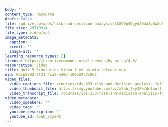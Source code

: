 ```yaml
---
body: ''
content_type: resource
draft: false
file: /gdrive_uploads/risk-and-decision-analysis/1k59Dp4QgydZQda3gDwXp86RmvlGNHKFU/unit_5_simulation_video_7_en_us_mta_release.mp4
file_size: 29710314
file_type: video/mp4
image_metadata:
  caption: ''
  credit: ''
  image-alt: ''
learning_resource_types: []
license: https://creativecommons.org/licenses/by-nc-sa/4.0/
resourcetype: Video
title: Unit_5_Simulation_Video_7_en_us_mta_release.mp4
uid: 0ecb5392-5f21-4ca3-a406-100e22c7c862
video_files:
  video_captions_file: /courses/ids-333-risk-and-decision-analysis-fall-2021/unit_5_simulation_video_7_en_us_mta_release_captions.vtt
  video_thumbnail_file: https://img.youtube.com/vi/a5ah_7xyZPk/default.jpg
  video_transcript_file: /courses/ids-333-risk-and-decision-analysis-fall-2021/unit_5_simulation_video_7_en_us_mta_release_transcript2.pdf
video_metadata:
  video_speakers: ''
  video_tags: ''
  youtube_description: ''
  youtube_id: a5ah_7xyZPk
---
```

